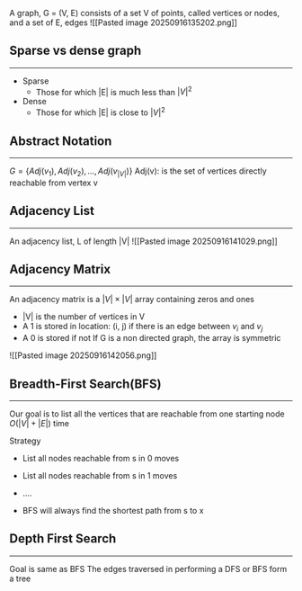 A graph, G = (V, E) consists of a set V of points, called vertices or nodes, and a set of E, edges
![[Pasted image 20250916135202.png]]

## Sparse vs dense graph
---
- Sparse
	- Those for which |E| is much less than $|V|^2$
- Dense
	- Those for which |E| is close to $|V|^2$

## Abstract Notation
---
$G = \{ Adj(v_{1}),Adj(v_{2}),\dots,Adj(v_{|V|}) \}$
Adj(v): is the set of vertices directly reachable from vertex v


## Adjacency List
---
An adjacency list, L of length |V| 
![[Pasted image 20250916141029.png]]


## Adjacency Matrix
---
An adjacency matrix is a $|V| \times|V|$ array containing zeros and ones
- |V| is the number of vertices in V
- A 1 is stored in location: (i, j) if there is an edge between $v_{i}$ and $v_{j}$
- A 0 is stored if not
If G is a non directed graph, the array is symmetric

![[Pasted image 20250916142056.png]]


## Breadth-First Search(BFS)
---
Our goal is to list all the vertices that are reachable from one starting node
$O(|V|+|E|)$ time

Strategy
- List all nodes reachable from s in 0 moves
- List all nodes reachable from s in 1 moves
- ....

- BFS will always find the shortest path from s to x


## Depth First Search
---
Goal is same as BFS
The edges traversed in performing a DFS or BFS form a tree

